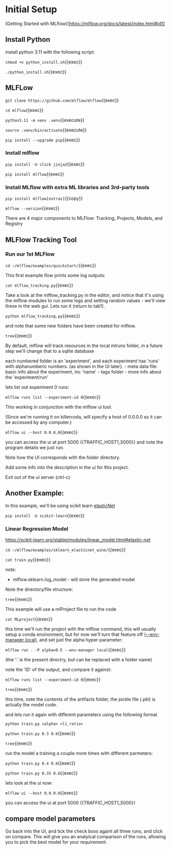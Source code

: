 
# Initial Setup


(Getting Started with MLflow)[https://mlflow.org/docs/latest/index.html#id1]

## Install Python

install python 3.11 with the following script:

`chmod +x python_install.sh`{{exec}}

`./python_install.sh`{{exec}}

## MLFLow

`git clone https://github.com/mlflow/mlflow`{{exec}}

`cd mlflow`{{exec}}

`python3.11 -m venv .venv`{{execute}}

`source .venv/bin/activate`{{execute}}

`pip install --upgrade pip`{{exec}}



### Install mlflow

`pip install -U click jinja2`{{exec}}

`pip install mlflow`{{exec}}

### Install MLflow with extra ML libraries and 3rd-party tools

`pip install mlflow[extras]`{{copy}}

`mlflow --version`{{exec}}

There are 4 major components to MLFlow: Tracking, Projects, Models, and Registry

## MLFlow Tracking Tool

### Run our 1st MLFlow

`cd ~/mlflow/examples/quickstart/`{{exec}}

This first example flow prints some log outputs:

`cat mlflow_tracking.py`{{exec}}

Take  a look at the mlflow_tracking.py in the editor, and notice that it's using the mlflow modules to run some logs and setting random values - we'll view these in the web gui. Lets run it (return to tab1).

`python mlflow_tracking.py`{{exec}}

and note that some new folders have been created for mlflow.

`tree`{{exec}}

By default, mlflow will track resources in the local mlruns folder, in a future step we'll change that to a sqlite database

each numbered folder is an 'experiment', and each experiment has 'runs' with alphanumberic numbers. (as shown in the UI later).
     - meta data file: basic info about the experiment, inc 'name'
     - tags folder - more info about the 'experiment/run'

lets list out experiment 0 runs:

`mlflow runs list --experiment-id 0`{{exec}}



This working in conjunction with the mlflow ui tool.

(Since we're running it on killercoda, will specify a host of 0.0.0.0 so it can be accessed by any computer.)

`mlflow ui --host 0.0.0.0`{{exec}}

you can access the ui at port 5000 {{TRAFFIC_HOST1_5000}} and note the program details we just run.

Note how the UI corresponds with the folder directory.

Add some info into the description in the ui for this project.

Exit out of the ui server (ctrl-c)


## Another Example:

In this example, we'll be using  scikit learn [elasticNet](https://scikit-learn.org/dev/modules/generated/sklearn.linear_model.ElasticNet.html)


`pip install -U scikit-learn`{{exec}}


### Linear Regression Model

https://scikit-learn.org/stable/modules/linear_model.html#elastic-net

`cd ~/mlflow/examples/sklearn_elasticnet_wine/`{{exec}}


`cat train.py`{{exec}}

note:
   - mlflow.sklearn.log_model  - will store the generated model

Note the directory/file structure:

`tree`{{exec}}


This example will use a mlProject file to run the code

`cat MLproject`{{exec}}

this time we'll run the project with the mlflow command, this will usually setup a conda environment, but for now we'll turn that feature off ([--env-manager local](https://mlflow.org/docs/latest/cli.html?highlight=conda#cmdoption-mlflow-run-env-manager)), and set just the alpha hyper-parameter:

`mlflow run . -P alpha=0.5 --env-manager local`{{exec}}

(the '.' is the present directry, but can be replaced with a folder name)


note the 'ID' of the output, and compare it against:

`mlflow runs list --experiment-id 0`{{exec}}


`tree`{{exec}}

this time, note the contents of the artifacts folder, the pickle file (.pkl) is actually the model code.

and lets run it again with different parameters using the following format

`python train.py <alpha> <l1_ratio>`

`python train.py 0.3 0.6`{{exec}}

`tree`{{exec}}

run the model a training a couple more times with different parmeters:

`python train.py 0.4 0.6`{{exec}}

`python train.py 0.35 0.6`{{exec}}

lets look at the ui now:

`mlflow ui --host 0.0.0.0`{{exec}}

you can access the ui at port 5000 {{TRAFFIC_HOST1_5000}}


## compare model parameters

Go back into the UI, and tick the check boxs againt all three runs, and click on compare. This will give you an analyical comparison of the runs, allowing you to pick the best model for your requirement.
